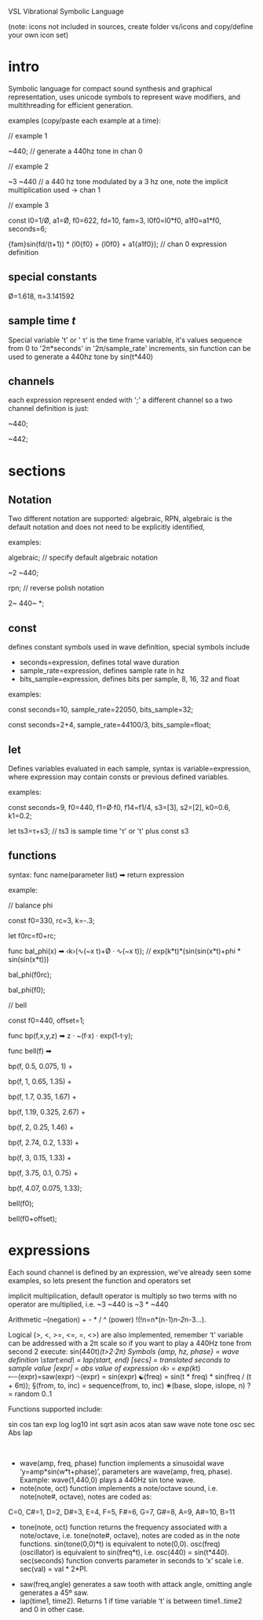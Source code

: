VSL Vibrational Symbolic Language

(note: icons not included in sources, create folder vs/icons and copy/define your own icon set)

intro
=====

Symbolic language for compact sound synthesis and graphical representation, uses unicode symbols to represent wave modifiers, and multithreading for efficient generation.

examples (copy/paste each example at a time):

// example 1

~440; // generate a 440hz tone in chan 0

// example 2

~3 ~440 // a 440 hz tone modulated by a 3 hz one, note the implicit multiplication used -&gt; chan 1

// example 3

const l0=1/Ø, a1=Ø, f0=622, fd=10, fam=3, l0f0=l0\*f0, a1f0=a1\*f0, seconds=6;

{fam}sin(fd/(t+1)) \* (l0{f0} + {l0f0} + a1{a1f0}); // chan 0 expression definition

special constants
-----------------

Ø=1.618, π=3.141592

sample time *t*
---------------

Special variable 't' or ' τ' is the time frame variable, it's values sequence from 0 to '2π\*seconds' in '2π/sample\_rate' increments, sin function can be used to generate a 440hz tone by sin(t\*440)

channels
--------

each expression represent ended with ';' a different channel so a two channel definition is just:

~440;

~442;

sections
========

Notation
--------

Two different notation are supported: algebraic, RPN, algebraic is the default notation and does not need to be explicitly identified,

examples:

algebraic; // specify default algebraic notation

~2 ~440;

rpn; // reverse polish notation

2~ 440~ \*;

const
-----

defines constant symbols used in wave definition, special symbols include

-   seconds=expression, defines total wave duration
-   sample\_rate=expression, defines sample rate in hz
-   bits\_sample=expression, defines bits per sample, 8, 16, 32 and float

examples:

const seconds=10, sample\_rate=22050, bits\_sample=32;

const seconds=2+4, sample\_rate=44100/3, bits\_sample=float;

let
---

Defines variables evaluated in each sample, syntax is variable=expression, where expression may contain consts or previous defined variables.

examples:

const seconds=9, f0=440, f1=Ø·f0, f14=f1/4, s3=\[3\], s2=\[2\], k0=0.6, k1=0.2;

let ts3=τ+s3; // ts3 is sample time 'τ' or 't' plus const s3

functions
---------

syntax: func name(parameter list) ➡ return expression

example:

// balance phi

const f0=330, rc=3, k=-.3;

let f0rc=f0+rc;

func bal\_phi(x) ➡ ‹k›(∿(~x t)+Ø · ∿(~x t)); // exp(k\*t)\*(sin(sin(x\*t)+phi \* sin(sin(x\*t)))

bal\_phi(f0rc);

bal\_phi(f0);

// bell

const f0=440, offset=1;

func bp(f,x,y,z) ➡ z · ~(f·x) · exp(1-t·y);

func bell(f) ➡

 bp(f, 0.5, 0.075, 1) +

 bp(f, 1, 0.65, 1.35) +

 bp(f, 1.7, 0.35, 1.67) +

 bp(f, 1.19, 0.325, 2.67) +

 bp(f, 2, 0.25, 1.46) +

 bp(f, 2.74, 0.2, 1.33) +

 bp(f, 3, 0.15, 1.33) +

 bp(f, 3.75, 0.1, 0.75) +

 bp(f, 4.07, 0.075, 1.33);

bell(f0);

bell(f0+offset);

expressions
===========

Each sound channel is defined by an expression, we've already seen some examples, so lets present the function and operators set

implicit multiplication, default operator is multiply so two terms with no operator are multiplied, i.e. ~3 ~440 is ~3 \* ~440

Arithmetic
–(negation) + - * / ^ (power) !(!n=n*(n-1)*n-2*n-3…). 

Logical
(>, <, >=, <=, =, <>) are also implemented, remember ‘t’ variable can be addressed with a 2π scale so if you want to play a 440Hz tone from second 2 execute: sin(440t)*(t>2·2π)
Symbols
{amp, hz, phase} = wave definition
\start:end\ = lap(start, end)
[secs] = translated seconds to sample value
|expr| = abs value of expression
‹k› = exp(k*t)
⬳(expr)=saw(expr)
∿(expr) = sin(expr)
☯(freq) = sin(t * freq) * sin(freq / (t + 6π));
§(from, to, inc) = sequence(from, to, inc)
✬(base, slope, islope, n)
? = random 0..1


Functions supported include:

sin
cos
tan
exp
log
log10
int
sqrt
asin
acos
atan
saw
wave
note
tone
osc
sec
Abs
lap







 

-   wave(amp, freq, phase) function implements a sinusoidal wave ‘y=amp\*sin(w\*t+phase)’, parameters are wave(amp, freq, phase). Example: wave(1,440,0) plays a 440Hz sin tone wave. 
-   note(note, oct) function implements a note/octave sound, i.e. note(note\#, octave), notes are coded as:

C=0, C\#=1, D=2, D\#=3, E=4, F=5, F\#=6, G=7, G\#=8, A=9, A\#=10, B=11 

-   tone(note, oct) function returns the frequency associated with a note/octave, i.e. tone(note\#, octave), notes are coded as in the note functions. sin(tone(0,0)\*t) is equivalent to note(0,0). osc(freq) (oscillator) is equivalent to sin(freq\*t), i.e. osc(440) = sin(t\*440).   sec(seconds) function converts parameter in seconds to ‘x’ scale i.e. sec(val) = val \* 2\*PI. 

<!-- -->

-   saw(freq,angle) generates a saw tooth with attack angle, omitting angle generates a 45º saw. 
-   lap(time1, time2). Returns 1 if time variable ‘t’ is between time1..time2 and 0 in other case.
